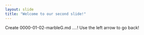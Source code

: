 ```yaml
---
layout: slide
title: "Welcome to our second slide!"
---
```

Create 0000-01-02-marbleG.md ....!
Use the left arrow to go back!
